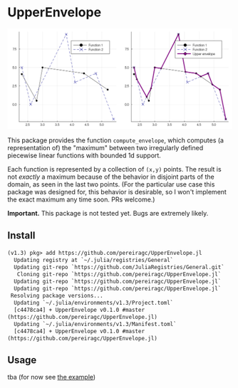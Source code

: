 # UpperEnvelope

![Example](examples/example.png)

This package provides the function `compute_envelope`, which computes (a representation of) the "maximum" between two irregularly defined piecewise linear functions with bounded 1d support.

Each function is represented by a collection of `(x,y)` points. The result is not *exactly* a maximum because of the behavior in disjoint parts of the domain, as seen in the last two points. (For the particular use case this package was designed for, this behavior is desirable, so I won't implement the exact maximum any time soon. PRs welcome.)

**Important.** This package is not tested yet. Bugs are extremely likely.

## Install

```julia-repl
(v1.3) pkg> add https://github.com/pereiragc/UpperEnvelope.jl
  Updating registry at `~/.julia/registries/General`
  Updating git-repo `https://github.com/JuliaRegistries/General.git`
   Cloning git-repo `https://github.com/pereiragc/UpperEnvelope.jl`
  Updating git-repo `https://github.com/pereiragc/UpperEnvelope.jl`
  Updating git-repo `https://github.com/pereiragc/UpperEnvelope.jl`
 Resolving package versions...
  Updating `~/.julia/environments/v1.3/Project.toml`
  [c4478ca4] + UpperEnvelope v0.1.0 #master (https://github.com/pereiragc/UpperEnvelope.jl)
  Updating `~/.julia/environments/v1.3/Manifest.toml`
  [c4478ca4] + UpperEnvelope v0.1.0 #master (https://github.com/pereiragc/UpperEnvelope.jl)
```

## Usage
tba (for now see [the example](examples/gen_figure.jl))
